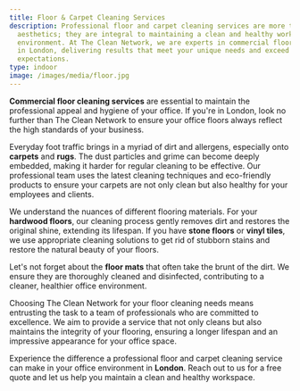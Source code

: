 ```yaml
---
title: Floor & Carpet Cleaning Services
description: Professional floor and carpet cleaning services are more than just
  aesthetics; they are integral to maintaining a clean and healthy working
  environment. At The Clean Network, we are experts in commercial floor cleaning
  in London, delivering results that meet your unique needs and exceed your
  expectations.
type: indoor
image: /images/media/floor.jpg
---
```

<strong>Commercial floor cleaning services</strong> are essential to maintain the professional appeal and hygiene of your office. If you're in London, look no further than The Clean Network to ensure your office floors always reflect the high standards of your business.

Everyday foot traffic brings in a myriad of dirt and allergens, especially onto <strong>carpets</strong> and <strong>rugs</strong>. The dust particles and grime can become deeply embedded, making it harder for regular cleaning to be effective. Our professional team uses the latest cleaning techniques and eco-friendly products to ensure your carpets are not only clean but also healthy for your employees and clients.

We understand the nuances of different flooring materials. For your <strong>hardwood floors</strong>, our cleaning process gently removes dirt and restores the original shine, extending its lifespan. If you have <strong>stone floors</strong> or <strong>vinyl tiles</strong>, we use appropriate cleaning solutions to get rid of stubborn stains and restore the natural beauty of your floors.

Let's not forget about the <strong>floor mats</strong> that often take the brunt of the dirt. We ensure they are thoroughly cleaned and disinfected, contributing to a cleaner, healthier office environment.

Choosing The Clean Network for your floor cleaning needs means entrusting the task to a team of professionals who are committed to excellence. We aim to provide a service that not only cleans but also maintains the integrity of your flooring, ensuring a longer lifespan and an impressive appearance for your office space.

Experience the difference a professional floor and carpet cleaning service can make in your office environment in <strong>London</strong>. Reach out to us for a free quote and let us help you maintain a clean and healthy workspace.